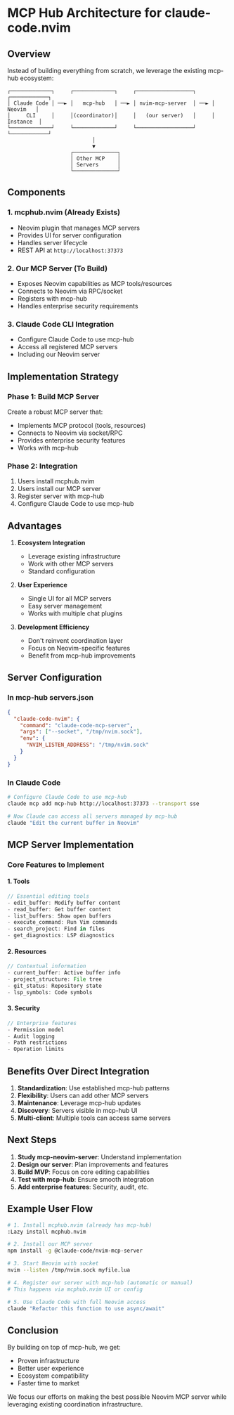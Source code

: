 # MCP Hub Architecture for claude-code.nvim

## Overview

Instead of building everything from scratch, we leverage the existing mcp-hub ecosystem:

```
┌─────────────┐     ┌─────────────┐     ┌──────────────────┐     ┌────────────┐
│ Claude Code │ ──► │   mcp-hub   │ ──► │ nvim-mcp-server  │ ──► │   Neovim   │
│     CLI     │     │(coordinator)│     │   (our server)   │     │  Instance  │
└─────────────┘     └─────────────┘     └──────────────────┘     └────────────┘
                           │
                           ▼
                    ┌──────────────┐
                    │ Other MCP    │
                    │ Servers      │
                    └──────────────┘
```

## Components

### 1. mcphub.nvim (Already Exists)

- Neovim plugin that manages MCP servers
- Provides UI for server configuration
- Handles server lifecycle
- REST API at `http://localhost:37373`

### 2. Our MCP Server (To Build)

- Exposes Neovim capabilities as MCP tools/resources
- Connects to Neovim via RPC/socket
- Registers with mcp-hub
- Handles enterprise security requirements

### 3. Claude Code CLI Integration

- Configure Claude Code to use mcp-hub
- Access all registered MCP servers
- Including our Neovim server

## Implementation Strategy

### Phase 1: Build MCP Server

Create a robust MCP server that:

- Implements MCP protocol (tools, resources)
- Connects to Neovim via socket/RPC
- Provides enterprise security features
- Works with mcp-hub

### Phase 2: Integration

1. Users install mcphub.nvim
2. Users install our MCP server
3. Register server with mcp-hub
4. Configure Claude Code to use mcp-hub

## Advantages

1. **Ecosystem Integration**
   - Leverage existing infrastructure
   - Work with other MCP servers
   - Standard configuration

2. **User Experience**
   - Single UI for all MCP servers
   - Easy server management
   - Works with multiple chat plugins

3. **Development Efficiency**
   - Don't reinvent coordination layer
   - Focus on Neovim-specific features
   - Benefit from mcp-hub improvements

## Server Configuration

### In mcp-hub servers.json

```json
{
  "claude-code-nvim": {
    "command": "claude-code-mcp-server",
    "args": ["--socket", "/tmp/nvim.sock"],
    "env": {
      "NVIM_LISTEN_ADDRESS": "/tmp/nvim.sock"
    }
  }
}
```

### In Claude Code

```bash
# Configure Claude Code to use mcp-hub
claude mcp add mcp-hub http://localhost:37373 --transport sse

# Now Claude can access all servers managed by mcp-hub
claude "Edit the current buffer in Neovim"
```

## MCP Server Implementation

### Core Features to Implement

#### 1. Tools

```typescript
// Essential editing tools
- edit_buffer: Modify buffer content
- read_buffer: Get buffer content
- list_buffers: Show open buffers
- execute_command: Run Vim commands
- search_project: Find in files
- get_diagnostics: LSP diagnostics
```

#### 2. Resources

```typescript
// Contextual information
- current_buffer: Active buffer info
- project_structure: File tree
- git_status: Repository state
- lsp_symbols: Code symbols
```

#### 3. Security

```typescript
// Enterprise features
- Permission model
- Audit logging
- Path restrictions
- Operation limits
```

## Benefits Over Direct Integration

1. **Standardization**: Use established mcp-hub patterns
2. **Flexibility**: Users can add other MCP servers
3. **Maintenance**: Leverage mcp-hub updates
4. **Discovery**: Servers visible in mcp-hub UI
5. **Multi-client**: Multiple tools can access same servers

## Next Steps

1. **Study mcp-neovim-server**: Understand implementation
2. **Design our server**: Plan improvements and features
3. **Build MVP**: Focus on core editing capabilities
4. **Test with mcp-hub**: Ensure smooth integration
5. **Add enterprise features**: Security, audit, etc.

## Example User Flow

```bash
# 1. Install mcphub.nvim (already has mcp-hub)
:Lazy install mcphub.nvim

# 2. Install our MCP server
npm install -g @claude-code/nvim-mcp-server

# 3. Start Neovim with socket
nvim --listen /tmp/nvim.sock myfile.lua

# 4. Register our server with mcp-hub (automatic or manual)
# This happens via mcphub.nvim UI or config

# 5. Use Claude Code with full Neovim access
claude "Refactor this function to use async/await"
```

## Conclusion

By building on top of mcp-hub, we get:

- Proven infrastructure
- Better user experience
- Ecosystem compatibility
- Faster time to market

We focus our efforts on making the best possible Neovim MCP server while leveraging existing coordination infrastructure.
